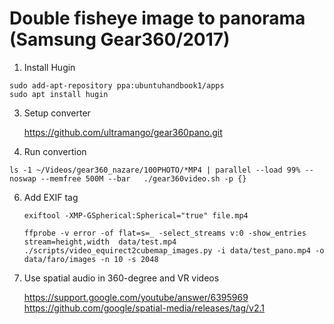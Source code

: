 

# Double fisheye image to panorama (Samsung Gear360/2017)

1. Install Hugin
 ```  
 sudo add-apt-repository ppa:ubuntuhandbook1/apps
 sudo apt install hugin
 ```

3. Setup converter

	https://github.com/ultramango/gear360pano.git

4. Run convertion
  ```
  ls -1 ~/Videos/gear360_nazare/100PHOTO/*MP4 | parallel --load 99% --noswap --memfree 500M --bar   ./gear360video.sh -p {}
  ```

6. Add EXIF tag
   ```
   exiftool -XMP-GSpherical:Spherical="true" file.mp4

   ffprobe -v error -of flat=s=_ -select_streams v:0 -show_entries stream=height,width  data/test.mp4
   ./scripts/video_equirect2cubemap_images.py -i data/test_pano.mp4 -o data/faro/images -n 10 -s 2048
   ```


5. Use spatial audio in 360-degree and VR videos
   
   https://support.google.com/youtube/answer/6395969
   https://github.com/google/spatial-media/releases/tag/v2.1
